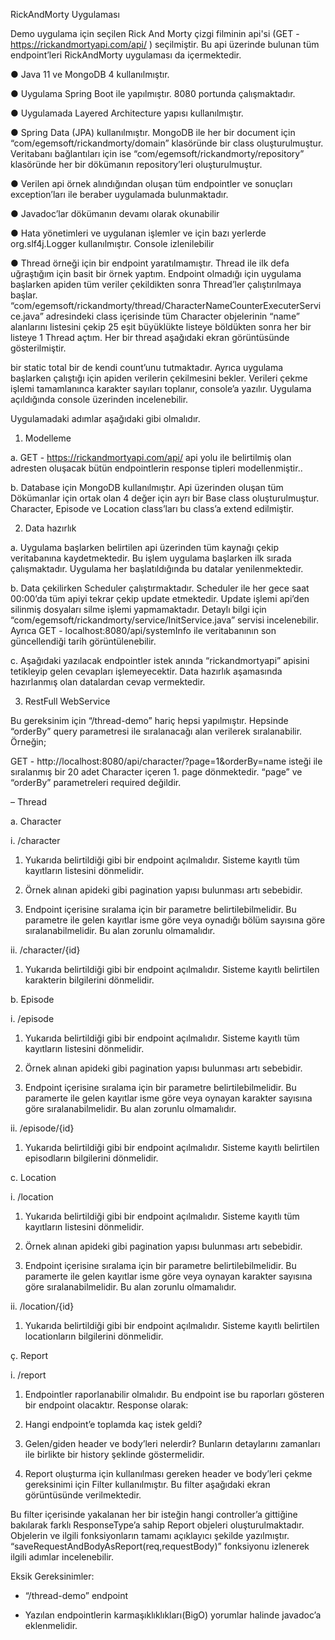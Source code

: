 RickAndMorty Uygulaması

Demo uygulama için seçilen Rick And Morty çizgi filminin api'si
(GET - https://rickandmortyapi.com/api/ ) seçilmiştir. Bu api üzerinde bulunan tüm endpoint’leri RickAndMorty uygulaması da içermektedir. 

●	Java 11 ve MongoDB 4 kullanılmıştır.

●	Uygulama Spring Boot ile yapılmıştır. 8080 portunda çalışmaktadır.

●	Uygulamada Layered Architecture yapısı kullanılmıştır. 
 
 
●	Spring Data (JPA) kullanılmıştır. MongoDB ile her bir document için “com/egemsoft/rickandmorty/domain” klasöründe bir class oluşturulmuştur. Veritabanı bağlantıları için ise “com/egemsoft/rickandmorty/repository” klasöründe her bir dökümanın repository’leri oluşturulmuştur.

●	Verilen api örnek alındığından oluşan tüm endpointler ve sonuçları exception’ları ile beraber uygulamada bulunmaktadır. 

●	Javadoc’lar dökümanın devamı olarak okunabilir

●	Hata yönetimleri ve uygulanan işlemler ve için bazı yerlerde org.slf4j.Logger kullanılmıştır. Console izlenilebilir

●	Thread örneği için bir endpoint yaratılmamıştır. Thread ile ilk defa uğraştığım için basit bir örnek yaptım. Endpoint olmadığı için uygulama başlarken apiden tüm veriler çekildikten sonra Thread’ler çalıştırılmaya başlar. 
“com/egemsoft/rickandmorty/thread/CharacterNameCounterExecuterService.java” 
adresindeki class içerisinde tüm Character objelerinin “name” alanlarını listesini çekip 
25 eşit büyüklükte listeye böldükten sonra her bir listeye 1 Thread açtım. Her bir thread aşağıdaki ekran görüntüsünde gösterilmiştir.

bir static total bir de kendi count’unu tutmaktadır. Ayrıca uygulama başlarken çalıştığı için apiden verilerin çekilmesini bekler. Verileri çekme işlemi tamamlanınca karakter sayıları toplanır, console’a yazılır. Uygulama açıldığında console üzerinden incelenebilir.


Uygulamadaki adımlar aşağıdaki gibi olmalıdır.

1.	Modelleme 

a.	GET - https://rickandmortyapi.com/api/   api yolu ile belirtilmiş olan adresten oluşacak bütün endpointlerin response tipleri modellenmiştir..

b.	Database için MongoDB kullanılmıştır. Api üzerinden oluşan tüm Dökümanlar için ortak olan 4 değer için ayrı bir Base class oluşturulmuştur. Character, Episode ve Location class’ları bu class’a extend edilmiştir.

2.	Data hazırlık

a.	Uygulama başlarken belirtilen api üzerinden tüm kaynağı çekip veritabanına kaydetmektedir. Bu işlem uygulama başlarken ilk sırada çalışmaktadır. Uygulama her başlatıldığında bu datalar yenilenmektedir.

b.	Data çekilirken Scheduler çalıştırmaktadır. Scheduler ile her gece saat 00:00’da tüm apiyi tekrar çekip update etmektedir. Update işlemi api’den silinmiş dosyaları silme işlemi yapmamaktadır. Detaylı bilgi için “com/egemsoft/rickandmorty/service/InitService.java” servisi incelenebilir. Ayrıca GET - localhost:8080/api/systemInfo ile veritabanının son güncellendiği tarih görüntülenebilir.

c.	Aşağıdaki yazılacak endpointler istek anında “rickandmortyapi” apisini tetikleyip gelen cevapları işlemeyecektir. Data hazırlık aşamasında hazırlanmış olan datalardan cevap vermektedir.

3.	RestFull WebService 

Bu gereksinim için “/thread-demo” hariç hepsi yapılmıştır. Hepsinde “orderBy” query parametresi ile sıralanacağı alan verilerek sıralanabilir. Örneğin;

GET - http://localhost:8080/api/character/?page=1&orderBy=name isteği ile sıralanmış bir 20 adet Character içeren 1. page dönmektedir. “page” ve “orderBy” parametreleri required değildir. 

– Thread 

a.	Character

i.	/character

1.	Yukarıda belirtildiği gibi bir endpoint açılmalıdır. Sisteme kayıtlı tüm kayıtların listesini dönmelidir. 

2.	Örnek alınan apideki gibi pagination yapısı bulunması artı sebebidir.

3.	Endpoint içerisine sıralama için bir parametre belirtilebilmelidir. Bu parametre ile gelen kayıtlar isme göre veya oynadığı bölüm sayısına göre sıralanabilmelidir. Bu alan zorunlu olmamalıdır.

ii.	/character/{id}

1.	Yukarıda belirtildiği gibi bir endpoint açılmalıdır. Sisteme kayıtlı belirtilen karakterin bilgilerini dönmelidir. 

b.	Episode

i.	/episode

1.	Yukarıda belirtildiği gibi bir endpoint açılmalıdır. Sisteme kayıtlı tüm kayıtların listesini dönmelidir. 

2.	Örnek alınan apideki gibi pagination yapısı bulunması artı sebebidir.

3.	Endpoint içerisine sıralama için bir parametre belirtilebilmelidir. Bu paramerte ile gelen kayıtlar isme göre veya oynayan karakter sayısına göre sıralanabilmelidir. Bu alan zorunlu olmamalıdır.

ii.	/episode/{id}

1.	Yukarıda belirtildiği gibi bir endpoint açılmalıdır. Sisteme kayıtlı belirtilen episodların bilgilerini dönmelidir. 

c.	Location

i.	/location

1.	Yukarıda belirtildiği gibi bir endpoint açılmalıdır. Sisteme kayıtlı tüm kayıtların listesini dönmelidir. 

2.	Örnek alınan apideki gibi pagination yapısı bulunması artı sebebidir.

3.	Endpoint içerisine sıralama için bir parametre belirtilebilmelidir. Bu paramerte ile gelen kayıtlar isme göre veya oynayan karakter sayısına göre sıralanabilmelidir. Bu alan zorunlu olmamalıdır.

ii.	/location/{id}

1.	Yukarıda belirtildiği gibi bir endpoint açılmalıdır. Sisteme kayıtlı belirtilen locationların bilgilerini dönmelidir. 

ç.	Report

i.	/report

1.	Endpointler raporlanabilir olmalıdır. Bu endpoint ise bu raporları gösteren bir endpoint olacaktır. Response olarak:

2.	 Hangi endpoint’e toplamda kaç istek geldi? 

3.	Gelen/giden header ve body’leri nelerdir? Bunların detaylarını zamanları ile birlikte bir history şeklinde göstermelidir.

4.	Report oluşturma için kullanılması gereken header ve body’leri çekme gereksinimi için Filter kullanılmıştır. Bu filter aşağıdaki ekran görüntüsünde verilmektedir.

 
Bu filter içerisinde yakalanan her bir isteğin hangi controller’a gittiğine bakılarak farklı ResponseType’a sahip Report objeleri oluşturulmaktadır. Objelerin ve ilgili fonksiyonların tamamı açıklayıcı şekilde yazılmıştır. “saveRequestAndBodyAsReport(req,requestBody)” fonksiyonu izlenerek ilgili adımlar incelenebilir.

Eksik Gereksinimler: 

-	“/thread-demo” endpoint

-	Yazılan endpointlerin karmaşıklıklıkları(BigO) yorumlar halinde javadoc’a eklenmelidir.

